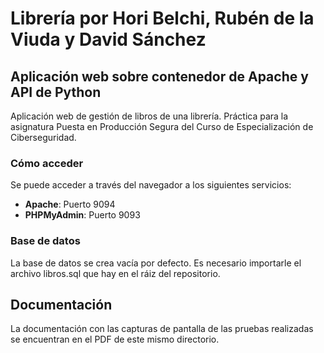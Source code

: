 # **Librería por Hori Belchi, Rubén de la Viuda y David Sánchez**
## **Aplicación web sobre contenedor de Apache y API de Python**

Aplicación web de gestión de libros de una librería. Práctica para la asignatura Puesta en Producción Segura del Curso de Especialización de Ciberseguridad.

### **Cómo acceder**
Se puede acceder a través del navegador a los siguientes servicios:
* **Apache**: Puerto 9094
* **PHPMyAdmin**: Puerto 9093

### **Base de datos**
La base de datos se crea vacía por defecto. Es necesario importarle el archivo libros.sql que hay en el ráiz del repositorio.

## **Documentación**
La documentación con las capturas de pantalla de las pruebas realizadas se encuentran en el PDF de este mismo directorio.
